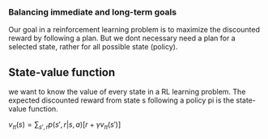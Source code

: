 ### Balancing immediate and long-term goals

Our goal in a reinforcement learning problem is to maximize the discounted reward by following a plan. But we dont necessary need a plan for a selected state, rather for all possible state (policy).

## State-value function

we want to know the value of every state in a RL learning problem. The expected discounted reward from state s following a policy pi is the state-value function.

$v_\pi (s) = \displaystyle\sum_{s',r} p(s', r| s, a) [r + \gamma v_\pi (s')]$